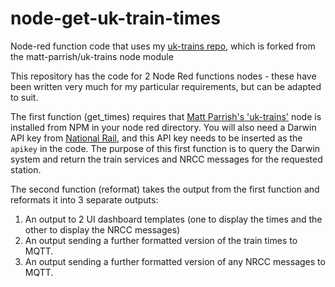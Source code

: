 # node-get-uk-train-times
Node-red function code that uses my [uk-trains repo](https://github.com/adamadavidson/uk-trains), which is forked from the matt-parrish/uk-trains node module

This repository has the code for 2 Node Red functions nodes - these have been written very much for my particular requirements, but can be adapted to suit.

The first function (get_times) requires that [Matt Parrish's 'uk-trains'](https://github.com/matt-parish/uk-trains) node is installed from NPM in your node red directory. You will also need a Darwin API key from [National Rail](http://www.nationalrail.co.uk/100296.aspx), and this API key needs to be inserted as the `apikey` in the code.
The purpose of this first function is to query the Darwin system and return the train services and NRCC messages for the requested station.

The second function (reformat) takes the output from the first function and reformats it into 3 separate outputs:
1. An output to 2 UI dashboard templates (one to display the times and the other to display the NRCC messages)
1. An output sending a further formatted version of the train times to MQTT.
1. An output sending a further formatted version of any NRCC messages to MQTT.
